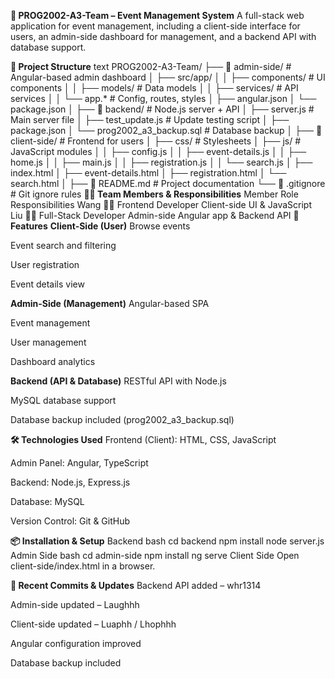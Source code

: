 **🎫 PROG2002-A3-Team – Event Management System**
A full-stack web application for event management, including a client-side interface for users, an admin-side dashboard for management, and a backend API with database support.

**📁 Project Structure**
text
PROG2002-A3-Team/
├── 📂 admin-side/          # Angular-based admin dashboard
│   ├── src/app/
│   │   ├── components/     # UI components
│   │   ├── models/         # Data models
│   │   ├── services/       # API services
│   │   └── app.*           # Config, routes, styles
│   ├── angular.json
│   └── package.json
│
├── 📂 backend/             # Node.js server + API
│   ├── server.js           # Main server file
│   ├── test_update.js      # Update testing script
│   ├── package.json
│   └── prog2002_a3_backup.sql  # Database backup
│
├── 📂 client-side/         # Frontend for users
│   ├── css/                # Stylesheets
│   ├── js/                 # JavaScript modules
│   │   ├── config.js
│   │   ├── event-details.js
│   │   ├── home.js
│   │   ├── main.js
│   │   ├── registration.js
│   │   └── search.js
│   ├── index.html
│   ├── event-details.html
│   ├── registration.html
│   └── search.html
│
├── 📄 README.md            # Project documentation
└── 📄 .gitignore           # Git ignore rules
**👨‍💻 Team Members & Responsibilities**
Member	Role	Responsibilities
Wang 🧑‍💻	Frontend Developer	Client-side UI & JavaScript
Liu 👩‍💻	Full-Stack Developer	Admin-side Angular app & Backend API
**🚀 Features**
**Client-Side (User)**
Browse events

Event search and filtering

User registration

Event details view

**Admin-Side (Management)**
Angular-based SPA

Event management

User management

Dashboard analytics

**Backend (API & Database)**
RESTful API with Node.js

MySQL database support

Database backup included (prog2002_a3_backup.sql)

**🛠️ Technologies Used**
Frontend (Client): HTML, CSS, JavaScript

Admin Panel: Angular, TypeScript

Backend: Node.js, Express.js

Database: MySQL

Version Control: Git & GitHub

**📦 Installation & Setup**
Backend
bash
cd backend
npm install
node server.js
Admin Side
bash
cd admin-side
npm install
ng serve
Client Side
Open client-side/index.html in a browser.

**📌 Recent Commits & Updates**
Backend API added – whr1314

Admin-side updated – Laughhh

Client-side updated – Luaphh / Lhophhh

Angular configuration improved

Database backup included


